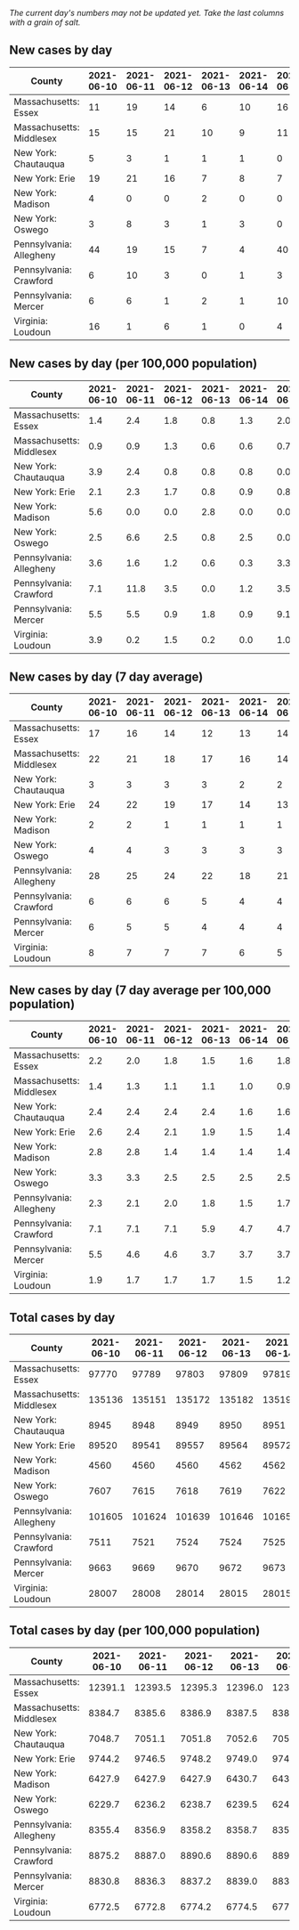 _The current day's numbers may not be updated yet. Take the last columns with a grain of salt._
## New cases by day

| County | 2021-06-10 | 2021-06-11 | 2021-06-12 | 2021-06-13 | 2021-06-14 | 2021-06-15 | 2021-06-16 |
| --- | --- | --- | --- | --- | --- | --- | --- |
| Massachusetts: Essex | 11 | 19 | 14 | 6 | 10 | 16 | 1 |
| Massachusetts: Middlesex | 15 | 15 | 21 | 10 | 9 | 11 | 16 |
| New York: Chautauqua | 5 | 3 | 1 | 1 | 1 | 0 | 1 |
| New York: Erie | 19 | 21 | 16 | 7 | 8 | 7 | 4 |
| New York: Madison | 4 | 0 | 0 | 2 | 0 | 0 | 0 |
| New York: Oswego | 3 | 8 | 3 | 1 | 3 | 0 | 2 |
| Pennsylvania: Allegheny | 44 | 19 | 15 | 7 | 4 | 40 | 25 |
| Pennsylvania: Crawford | 6 | 10 | 3 | 0 | 1 | 3 | 0 |
| Pennsylvania: Mercer | 6 | 6 | 1 | 2 | 1 | 10 | 17 |
| Virginia: Loudoun | 16 | 1 | 6 | 1 | 0 | 4 | 12 |

## New cases by day (per 100,000 population)

| County | 2021-06-10 | 2021-06-11 | 2021-06-12 | 2021-06-13 | 2021-06-14 | 2021-06-15 | 2021-06-16 |
| --- | --- | --- | --- | --- | --- | --- | --- |
| Massachusetts: Essex | 1.4 | 2.4 | 1.8 | 0.8 | 1.3 | 2.0 | 0.1 |
| Massachusetts: Middlesex | 0.9 | 0.9 | 1.3 | 0.6 | 0.6 | 0.7 | 1.0 |
| New York: Chautauqua | 3.9 | 2.4 | 0.8 | 0.8 | 0.8 | 0.0 | 0.8 |
| New York: Erie | 2.1 | 2.3 | 1.7 | 0.8 | 0.9 | 0.8 | 0.4 |
| New York: Madison | 5.6 | 0.0 | 0.0 | 2.8 | 0.0 | 0.0 | 0.0 |
| New York: Oswego | 2.5 | 6.6 | 2.5 | 0.8 | 2.5 | 0.0 | 1.6 |
| Pennsylvania: Allegheny | 3.6 | 1.6 | 1.2 | 0.6 | 0.3 | 3.3 | 2.1 |
| Pennsylvania: Crawford | 7.1 | 11.8 | 3.5 | 0.0 | 1.2 | 3.5 | 0.0 |
| Pennsylvania: Mercer | 5.5 | 5.5 | 0.9 | 1.8 | 0.9 | 9.1 | 15.5 |
| Virginia: Loudoun | 3.9 | 0.2 | 1.5 | 0.2 | 0.0 | 1.0 | 2.9 |

## New cases by day (7 day average)

| County | 2021-06-10 | 2021-06-11 | 2021-06-12 | 2021-06-13 | 2021-06-14 | 2021-06-15 | 2021-06-16 |
| --- | --- | --- | --- | --- | --- | --- | --- |
| Massachusetts: Essex | 17 | 16 | 14 | 12 | 13 | 14 | 11 |
| Massachusetts: Middlesex | 22 | 21 | 18 | 17 | 16 | 14 | 14 |
| New York: Chautauqua | 3 | 3 | 3 | 3 | 2 | 2 | 2 |
| New York: Erie | 24 | 22 | 19 | 17 | 14 | 13 | 12 |
| New York: Madison | 2 | 2 | 1 | 1 | 1 | 1 | 1 |
| New York: Oswego | 4 | 4 | 3 | 3 | 3 | 3 | 3 |
| Pennsylvania: Allegheny | 28 | 25 | 24 | 22 | 18 | 21 | 22 |
| Pennsylvania: Crawford | 6 | 6 | 6 | 5 | 4 | 4 | 3 |
| Pennsylvania: Mercer | 6 | 5 | 5 | 4 | 4 | 4 | 6 |
| Virginia: Loudoun | 8 | 7 | 7 | 7 | 6 | 5 | 6 |

## New cases by day (7 day average per 100,000 population)

| County | 2021-06-10 | 2021-06-11 | 2021-06-12 | 2021-06-13 | 2021-06-14 | 2021-06-15 | 2021-06-16 |
| --- | --- | --- | --- | --- | --- | --- | --- |
| Massachusetts: Essex | 2.2 | 2.0 | 1.8 | 1.5 | 1.6 | 1.8 | 1.4 |
| Massachusetts: Middlesex | 1.4 | 1.3 | 1.1 | 1.1 | 1.0 | 0.9 | 0.9 |
| New York: Chautauqua | 2.4 | 2.4 | 2.4 | 2.4 | 1.6 | 1.6 | 1.6 |
| New York: Erie | 2.6 | 2.4 | 2.1 | 1.9 | 1.5 | 1.4 | 1.3 |
| New York: Madison | 2.8 | 2.8 | 1.4 | 1.4 | 1.4 | 1.4 | 1.4 |
| New York: Oswego | 3.3 | 3.3 | 2.5 | 2.5 | 2.5 | 2.5 | 2.5 |
| Pennsylvania: Allegheny | 2.3 | 2.1 | 2.0 | 1.8 | 1.5 | 1.7 | 1.8 |
| Pennsylvania: Crawford | 7.1 | 7.1 | 7.1 | 5.9 | 4.7 | 4.7 | 3.5 |
| Pennsylvania: Mercer | 5.5 | 4.6 | 4.6 | 3.7 | 3.7 | 3.7 | 5.5 |
| Virginia: Loudoun | 1.9 | 1.7 | 1.7 | 1.7 | 1.5 | 1.2 | 1.5 |

## Total cases by day

| County | 2021-06-10 | 2021-06-11 | 2021-06-12 | 2021-06-13 | 2021-06-14 | 2021-06-15 | 2021-06-16 |
| --- | --- | --- | --- | --- | --- | --- | --- |
| Massachusetts: Essex | 97770 | 97789 | 97803 | 97809 | 97819 | 97835 | 97836 |
| Massachusetts: Middlesex | 135136 | 135151 | 135172 | 135182 | 135191 | 135202 | 135218 |
| New York: Chautauqua | 8945 | 8948 | 8949 | 8950 | 8951 | 8951 | 8952 |
| New York: Erie | 89520 | 89541 | 89557 | 89564 | 89572 | 89579 | 89583 |
| New York: Madison | 4560 | 4560 | 4560 | 4562 | 4562 | 4562 | 4562 |
| New York: Oswego | 7607 | 7615 | 7618 | 7619 | 7622 | 7622 | 7624 |
| Pennsylvania: Allegheny | 101605 | 101624 | 101639 | 101646 | 101650 | 101690 | 101715 |
| Pennsylvania: Crawford | 7511 | 7521 | 7524 | 7524 | 7525 | 7528 | 7528 |
| Pennsylvania: Mercer | 9663 | 9669 | 9670 | 9672 | 9673 | 9683 | 9700 |
| Virginia: Loudoun | 28007 | 28008 | 28014 | 28015 | 28015 | 28019 | 28031 |

## Total cases by day (per 100,000 population)

| County | 2021-06-10 | 2021-06-11 | 2021-06-12 | 2021-06-13 | 2021-06-14 | 2021-06-15 | 2021-06-16 |
| --- | --- | --- | --- | --- | --- | --- | --- |
| Massachusetts: Essex | 12391.1 | 12393.5 | 12395.3 | 12396.0 | 12397.3 | 12399.3 | 12399.5 |
| Massachusetts: Middlesex | 8384.7 | 8385.6 | 8386.9 | 8387.5 | 8388.1 | 8388.8 | 8389.8 |
| New York: Chautauqua | 7048.7 | 7051.1 | 7051.8 | 7052.6 | 7053.4 | 7053.4 | 7054.2 |
| New York: Erie | 9744.2 | 9746.5 | 9748.2 | 9749.0 | 9749.8 | 9750.6 | 9751.0 |
| New York: Madison | 6427.9 | 6427.9 | 6427.9 | 6430.7 | 6430.7 | 6430.7 | 6430.7 |
| New York: Oswego | 6229.7 | 6236.2 | 6238.7 | 6239.5 | 6242.0 | 6242.0 | 6243.6 |
| Pennsylvania: Allegheny | 8355.4 | 8356.9 | 8358.2 | 8358.7 | 8359.1 | 8362.4 | 8364.4 |
| Pennsylvania: Crawford | 8875.2 | 8887.0 | 8890.6 | 8890.6 | 8891.8 | 8895.3 | 8895.3 |
| Pennsylvania: Mercer | 8830.8 | 8836.3 | 8837.2 | 8839.0 | 8839.9 | 8849.1 | 8864.6 |
| Virginia: Loudoun | 6772.5 | 6772.8 | 6774.2 | 6774.5 | 6774.5 | 6775.4 | 6778.3 |
